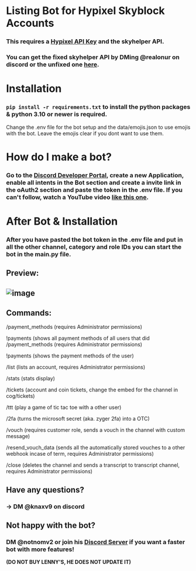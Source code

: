 # Listing Bot for Hypixel Skyblock Accounts
### This requires a [Hypixel API Key](https://developer.hypixel.net) **and** the skyhelper API. 
### You can get the fixed skyhelper API by DMing @realonur on discord or the unfixed one [here](https://github.com/Altpapier/SkyHelperAPI/blob/master/README.md). 

# Installation 
### `pip install -r requirements.txt` to install the python packages & python 3.10 or newer is required.

Change the .env file for the bot setup and the data/emojis.json to use emojis with the bot. Leave the emojis clear if you dont want to use them. 

# How do I make a bot?
### Go to the [Discord Developer Portal](https://discord.com/developers/applications), create a new Application, enable all intents in the Bot section and create a invite link in the oAuth2 section and paste the token in the .env file. If you can't follow, watch a YouTube video [like this one](https://www.youtube.com/watch?v=zrNloK9b1ro).

# After Bot & Installation 
### After you have pasted the bot token in the .env file and put in all the other channel, category and role IDs you can start the bot in the main.py file. 

## Preview:
## ![image](https://github.com/Knirx/uwuDaddySchubilegend/assets/147601199/ebe9569f-8431-48c4-a88a-938648718073)

## Commands:

/payment_methods (requires Administrator permissions)

!payments (shows all payment methods of all users that did /payment_methods (requires Administrator permissions)

!payments <user> (shows the payment methods of the user)

/list (lists an account, requires Administrator permissions)

/stats (stats display)

/tickets (account and coin tickets, change the embed for the channel in cog/tickets)

/ttt (play a game of tic tac toe with a other user)

/2fa (turns the microsoft secret (aka. zyger 2fa) into a OTC)

/vouch (requires customer role, sends a vouch in the channel with custom message)

/resend_vouch_data (sends all the automatically stored vouches to a other webhook incase of term, requires Administrator permissions)

/close (deletes the channel and sends a transcript to transcript channel, requires Administrator permissions)

## Have any questions?
### -> DM @knaxv9 on discord

## Not happy with the bot?
### DM @notnomv2 or join his [Discord Server](https://discord.gg/noms) if you want a faster bot with more features!
**(DO NOT BUY LENNY'S, HE DOES NOT UPDATE IT)**

